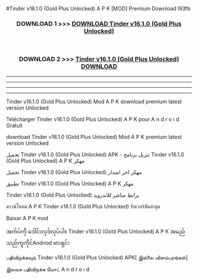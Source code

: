#Tinder  v16.1.0 (Gold Plus Unlocked) A P K [MOD] Premium Download l93fb



<div align="center">

<h3>DOWNLOAD 1 >>> <a href="https://teeasianyam.web.app?sq=Tinder  v16.1.0 (Gold Plus Unlocked)">DOWNLOAD Tinder  v16.1.0 (Gold Plus Unlocked) </a></h3><br>

<h3>DOWNLOAD 2 >>> <a href="https://teeasianyam.web.app?sq=Tinder  v16.1.0 (Gold Plus Unlocked) ">Tinder  v16.1.0 (Gold Plus Unlocked)  DOWNLOAD </a></h3>

</div>


----------------------------------------------------------

----------------------------------------------------------

----------------------------------------------------------

----------------------------------------------------------


Tinder  v16.1.0 (Gold Plus Unlocked)  Mod A P K download premium latest version Unlocked

Télécharger Tinder  v16.1.0 (Gold Plus Unlocked)  A P K pour A n d r o i d Gratuit

download Tinder  v16.1.0 (Gold Plus Unlocked)  Mod A P K premium latest version Unlocked

تحميل Tinder  v16.1.0 (Gold Plus Unlocked)  APK - تنزيل برنامج Tinder  v16.1.0 (Gold Plus Unlocked)  A P K مهكر

تحميل Tinder  v16.1.0 (Gold Plus Unlocked)  مهكر اخر اصدار

تطبيق Tinder  v16.1.0 (Gold Plus Unlocked)  A P K مهكر

Tinder  v16.1.0 (Gold Plus Unlocked)  برابط مباشر للاندرويد

ดาวน์โหลด A P K Tinder  v16.1.0 (Gold Plus Unlocked)  รับเวอร์ชันล่าสุด

Baixar A P K mod

အက်ပ်ကို ဒေါင်းလုဒ်လုပ်ပါ။ Tinder  v16.1.0 (Gold Plus Unlocked)  A P K အမည်သည်ကူကိုင်Andriod ဗားရှင်း

பதிவிறக்கவும் Tinder  v16.1.0 (Gold Plus Unlocked)  APK[ இல்லை விளம்பரங்கள்] 
 
இலவச பதிவிறக்க மோட் A n d r o i d




